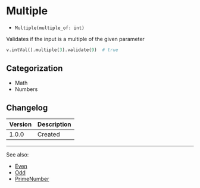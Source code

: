 # Multiple

- `Multiple(multiple_of: int)`

Validates if the input is a multiple of the given parameter

```python
v.intVal().multiple(3).validate(9)  # true
```

## Categorization

- Math
- Numbers

## Changelog

Version | Description
--------|-------------
  1.0.0 | Created

***
See also:

- [Even](Even.md)
- [Odd](Odd.md)
- [PrimeNumber](PrimeNumber.md)